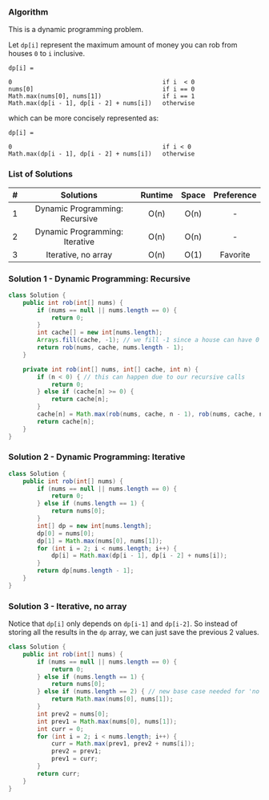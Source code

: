 ### Algorithm

This is a dynamic programming problem.

Let `dp[i]` represent the maximum amount of money you can rob from houses `0` to `i` inclusive.

```
dp[i] =

0                                          if i  < 0
nums[0]                                    if i == 0
Math.max(nums[0], nums[1])                 if i == 1
Math.max(dp[i - 1], dp[i - 2] + nums[i])   otherwise
```

which can be more concisely represented as:

```
dp[i] =

0                                          if i < 0
Math.max(dp[i - 1], dp[i - 2] + nums[i])   otherwise
```


### List of Solutions

| # |           Solutions            | Runtime |   Space   |  Preference  |
|:-:|:------------------------------:|:-------:|:---------:|:------------:|
| 1 | Dynamic Programming: Recursive |   O(n)  |   O(n)    |       -      |
| 2 | Dynamic Programming: Iterative |   O(n)  |   O(n)    |       -      |
| 3 | Iterative, no array            |   O(n)  |   O(1)    |   Favorite   |

### Solution 1 - Dynamic Programming: Recursive

```java
class Solution {
    public int rob(int[] nums) {
        if (nums == null || nums.length == 0) {
            return 0;
        }
        int cache[] = new int[nums.length];
        Arrays.fill(cache, -1); // we fill -1 since a house can have 0 money.
        return rob(nums, cache, nums.length - 1);
    }

    private int rob(int[] nums, int[] cache, int n) {
        if (n < 0) { // this can happen due to our recursive calls
            return 0;
        } else if (cache[n] >= 0) {
            return cache[n];
        }
        cache[n] = Math.max(rob(nums, cache, n - 1), rob(nums, cache, n - 2) + nums[n]);
        return cache[n];
    }
}
```

### Solution 2 - Dynamic Programming: Iterative

```java
class Solution {
    public int rob(int[] nums) {
        if (nums == null || nums.length == 0) {
            return 0;
        } else if (nums.length == 1) {
            return nums[0];
        }
        int[] dp = new int[nums.length];
        dp[0] = nums[0];
        dp[1] = Math.max(nums[0], nums[1]);
        for (int i = 2; i < nums.length; i++) {
            dp[i] = Math.max(dp[i - 1], dp[i - 2] + nums[i]);
        }
        return dp[nums.length - 1];
    }
}
```

### Solution 3 - Iterative, no array

Notice that `dp[i]` only depends on `dp[i-1]` and `dp[i-2]`. So instead of storing all the results in the `dp` array, we can just save the previous 2 values.

```java
class Solution {
    public int rob(int[] nums) {
        if (nums == null || nums.length == 0) {
            return 0;
        } else if (nums.length == 1) {
            return nums[0];
        } else if (nums.length == 2) { // new base case needed for 'no array' solution
            return Math.max(nums[0], nums[1]);
        }
        int prev2 = nums[0];
        int prev1 = Math.max(nums[0], nums[1]);
        int curr = 0;
        for (int i = 2; i < nums.length; i++) {
            curr = Math.max(prev1, prev2 + nums[i]);
            prev2 = prev1;
            prev1 = curr;
        }
        return curr;
    }
}
```
